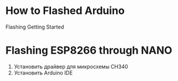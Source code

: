 # How to Flashed Arduino
Flashing Getting Started

# Flashing ESP8266 through NANO
1. Установить драйвер для микросхемы CH340
2. Установить Arduino IDE
